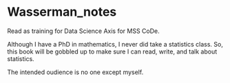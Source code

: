# Wasserman_notes 

Read as training for Data Science Axis for MSS CoDe. 

Although I have a PhD in mathematics, I never did take a statistics class. So, this book will be gobbled up to make sure I can read, write, and talk about statistics. 

The intended oudience is no one except myself. 
